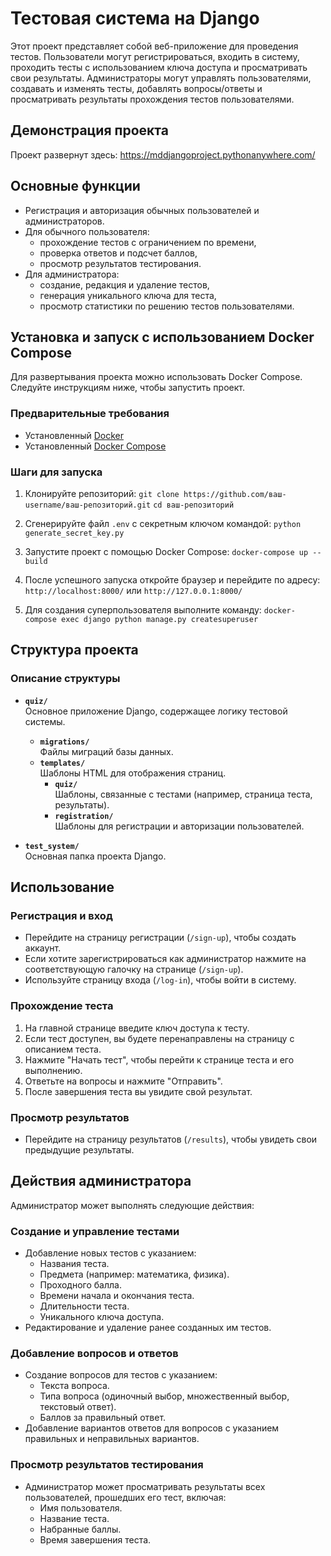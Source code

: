 # Тестовая система на Django

Этот проект представляет собой веб-приложение для проведения тестов. Пользователи могут регистрироваться, входить в систему, проходить тесты с использованием ключа доступа и просматривать свои результаты. Администраторы могут управлять пользователями, создавать и изменять тесты, добавлять вопросы/ответы и просматривать результаты прохождения тестов пользователями.

## Демонстрация проекта

Проект развернут здесь: https://mddjangoproject.pythonanywhere.com/

## Основные функции

- Регистрация и авторизация обычных пользователей и администраторов.
- Для обычного пользователя:
   - прохождение тестов с ограничением по времени,
   - проверка ответов и подсчет баллов,
   - просмотр результатов тестирования.
- Для администратора:
   - создание, редакция и удаление тестов,
   - генерация уникального ключа для теста,
   - просмотр статистики по решению тестов пользователями.

## Установка и запуск с использованием Docker Compose

Для развертывания проекта можно использовать Docker Compose. Следуйте инструкциям ниже, чтобы запустить проект.

### Предварительные требования

- Установленный [Docker](https://docs.docker.com/get-docker/)
- Установленный [Docker Compose](https://docs.docker.com/compose/install/)

### Шаги для запуска

1. Клонируйте репозиторий:
   `git clone https://github.com/ваш-username/ваш-репозиторий.git`
   `cd ваш-репозиторий`

2. Сгенерируйте файл `.env` c секретным ключом командой:
   `python generate_secret_key.py`

3. Запустите проект с помощью Docker Compose:
   `docker-compose up --build`

4. После успешного запуска откройте браузер и перейдите по адресу:
   `http://localhost:8000/` или `http://127.0.0.1:8000/`

5. Для создания суперпользователя выполните команду:
   `docker-compose exec django python manage.py createsuperuser`

## Структура проекта

### Описание структуры

- **`quiz/`**  
  Основное приложение Django, содержащее логику тестовой системы.

  - **`migrations/`**  
    Файлы миграций базы данных.
  - **`templates/`**  
    Шаблоны HTML для отображения страниц.
    - **`quiz/`**  
      Шаблоны, связанные с тестами (например, страница теста, результаты).
    - **`registration/`**  
      Шаблоны для регистрации и авторизации пользователей.

- **`test_system/`**  
  Основная папка проекта Django.

## Использование

### Регистрация и вход

- Перейдите на страницу регистрации (`/sign-up`), чтобы создать аккаунт.
- Если хотите зарегистрироваться как администратор нажмите на соответствующую галочку на странице (`/sign-up`).
- Используйте страницу входа (`/log-in`), чтобы войти в систему.

### Прохождение теста

1. На главной странице введите ключ доступа к тесту.
2. Если тест доступен, вы будете перенаправлены на страницу с описанием теста.
3. Нажмите "Начать тест", чтобы перейти к странице теста и его выполнению.
4. Ответьте на вопросы и нажмите "Отправить".
5. После завершения теста вы увидите свой результат.

### Просмотр результатов

- Перейдите на страницу результатов (`/results`), чтобы увидеть свои предыдущие результаты.

## Действия администратора

Администратор может выполнять следующие действия:

### Создание и управление тестами

- Добавление новых тестов с указанием:
  - Названия теста.
  - Предмета (например: математика, физика).
  - Проходного балла.
  - Времени начала и окончания теста.
  - Длительности теста.
  - Уникального ключа доступа.
- Редактирование и удаление ранее созданных им тестов.

### Добавление вопросов и ответов

- Создание вопросов для тестов с указанием:
  - Текста вопроса.
  - Типа вопроса (одиночный выбор, множественный выбор, текстовый ответ).
  - Баллов за правильный ответ.
- Добавление вариантов ответов для вопросов с указанием правильных и неправильных вариантов.

### Просмотр результатов тестирования

- Администратор может просматривать результаты всех пользователей, прошедших его тест, включая:
  - Имя пользователя.
  - Название теста.
  - Набранные баллы.
  - Время завершения теста.
